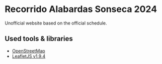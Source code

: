 # Recorrido Alabardas Sonseca 2024

Unofficial website based on the official schedule.

## Used tools & libraries

- [OpenStreetMap](https://www.openstreetmap.org/)
- [LeafletJS v1.9.4](https://leafletjs.com/)